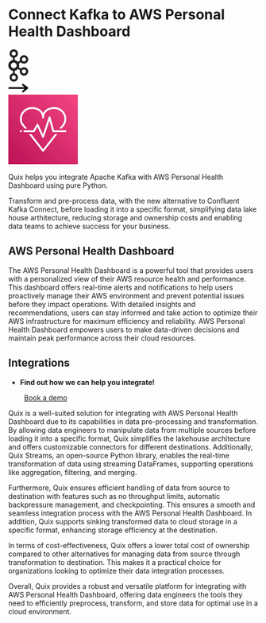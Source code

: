 # Connect Kafka to AWS Personal Health Dashboard

<div class="connect-images cards blog-grid-card" markdown>
<div>
<img src="../images/kafka_logo.png" width="40px" />
</div>
<div>
<img src="../images/arrow.svg" width="40px" />
</div>
<div>
<img src="./images/aws-personal-health-dashboard_1.jpg" />
</div>
</div>

Quix helps you integrate Apache Kafka with AWS Personal Health Dashboard using pure Python.

Transform and pre-process data, with the new alternative to Confluent Kafka Connect, before loading it into a specific format, simplifying data lake house arthitecture, reducing storage and ownership costs and enabling data teams to achieve success for your business.

## AWS Personal Health Dashboard

The AWS Personal Health Dashboard is a powerful tool that provides users with a personalized view of their AWS resource health and performance. This dashboard offers real-time alerts and notifications to help users proactively manage their AWS environment and prevent potential issues before they impact operations. With detailed insights and recommendations, users can stay informed and take action to optimize their AWS infrastructure for maximum efficiency and reliability. AWS Personal Health Dashboard empowers users to make data-driven decisions and maintain peak performance across their cloud resources.

## Integrations

<div class="grid cards" markdown>

- __Find out how we can help you integrate!__

    <a class="md-button md-button--primary" href="https://share.hsforms.com/1iW0TmZzKQMChk0lxd_tGiw4yjw2?__hstc=175542013.2303933fbd746c0ac86d9ccbe9bc9100.1728383268831.1729603416735.1729620918855.31&__hssc=175542013.1.1729620918855&__hsfp=2132701734" target="_blank" style="margin:.5rem;">Book a demo</a>

</div>


Quix is a well-suited solution for integrating with AWS Personal Health Dashboard due to its capabilities in data pre-processing and transformation. By allowing data engineers to manipulate data from multiple sources before loading it into a specific format, Quix simplifies the lakehouse architecture and offers customizable connectors for different destinations. Additionally, Quix Streams, an open-source Python library, enables the real-time transformation of data using streaming DataFrames, supporting operations like aggregation, filtering, and merging.

Furthermore, Quix ensures efficient handling of data from source to destination with features such as no throughput limits, automatic backpressure management, and checkpointing. This ensures a smooth and seamless integration process with the AWS Personal Health Dashboard. In addition, Quix supports sinking transformed data to cloud storage in a specific format, enhancing storage efficiency at the destination.

In terms of cost-effectiveness, Quix offers a lower total cost of ownership compared to other alternatives for managing data from source through transformation to destination. This makes it a practical choice for organizations looking to optimize their data integration processes.

Overall, Quix provides a robust and versatile platform for integrating with AWS Personal Health Dashboard, offering data engineers the tools they need to efficiently preprocess, transform, and store data for optimal use in a cloud environment.

